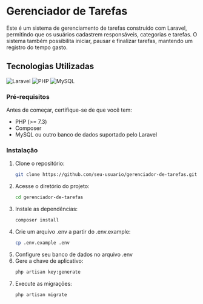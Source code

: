 # Gerenciador de Tarefas

Este é um sistema de gerenciamento de tarefas construído com Laravel, permitindo que os usuários cadastrem responsáveis, categorias e tarefas. O sistema também possibilita iniciar, pausar e finalizar tarefas, mantendo um registro do tempo gasto.

## Tecnologias Utilizadas

![Laravel](https://img.shields.io/badge/laravel-%23FF2D20.svg?style=for-the-badge&logo=laravel&logoColor=white)
![PHP](https://img.shields.io/badge/php-%23777BB4.svg?style=for-the-badge&logo=php&logoColor=white)
![MySQL](https://img.shields.io/badge/mysql-4479A1.svg?style=for-the-badge&logo=mysql&logoColor=white)
### Pré-requisitos

Antes de começar, certifique-se de que você tem:

- PHP (>= 7.3)
- Composer
- MySQL ou outro banco de dados suportado pelo Laravel

### Instalação

1. Clone o repositório:
   ```bash
   git clone https://github.com/seu-usuario/gerenciador-de-tarefas.git
   ```
2. Acesse o diretório do projeto:
    ```bash
    cd gerenciador-de-tarefas
    ```
3. Instale as dependências:
    ```bash
    composer install
    ``` 
4. Crie um arquivo .env a partir do .env.example:
   ```bash
   cp .env.example .env
    ```
5. Configure seu banco de dados no arquivo .env
6. Gere a chave de aplicativo:
   ```bash
   php artisan key:generate
    ```
7. Execute as migrações:
    ```bash
    php artisan migrate
    ```
